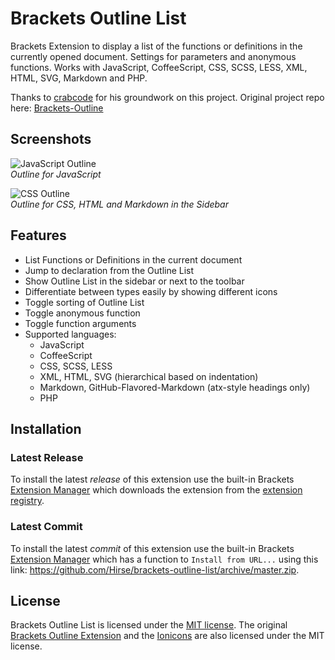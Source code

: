 # Brackets Outline List
Brackets Extension to display a list of the functions or definitions in the currently opened document. Settings for parameters and anonymous functions. Works with JavaScript, CoffeeScript, CSS, SCSS, LESS, XML, HTML, SVG, Markdown and PHP.

Thanks to [crabcode](https://github.com/crabcode) for his groundwork on this project. Original project repo here: [Brackets-Outline](https://github.com/crabcode/brackets-outline)

## Screenshots
![JavaScript Outline](https://raw.githubusercontent.com/Hirse/brackets-outline-list/master/screenshots/outline.png)  
*Outline for JavaScript*

![CSS Outline](https://raw.githubusercontent.com/Hirse/brackets-outline-list/master/screenshots/outline-sidebar.png)  
*Outline for CSS, HTML and Markdown in the Sidebar*

## Features
* List Functions or Definitions in the current document
* Jump to declaration from the Outline List
* Show Outline List in the sidebar or next to the toolbar
* Differentiate between types easily by showing different icons
* Toggle sorting of Outline List
* Toggle anonymous function
* Toggle function arguments
* Supported languages:
    * JavaScript
    * CoffeeScript
    * CSS, SCSS, LESS
    * XML, HTML, SVG (hierarchical based on indentation)
    * Markdown, GitHub-Flavored-Markdown (atx-style headings only)
    * PHP

## Installation
### Latest Release
To install the latest _release_ of this extension use the built-in Brackets [Extension Manager](https://github.com/adobe/brackets/wiki/Brackets-Extensions) which downloads the extension from the [extension registry](https://brackets-registry.aboutweb.com/).

### Latest Commit
To install the latest _commit_ of this extension use the built-in Brackets [Extension Manager](https://github.com/adobe/brackets/wiki/Brackets-Extensions) which has a function to `Install from URL...` using this link: https://github.com/Hirse/brackets-outline-list/archive/master.zip.

## License
Brackets Outline List is licensed under the [MIT license](http://opensource.org/licenses/MIT). The original [Brackets Outline Extension](https://github.com/crabcode/brackets-outline#license) and the [Ionicons](http://ionicons.com) are also licensed under the MIT license.
